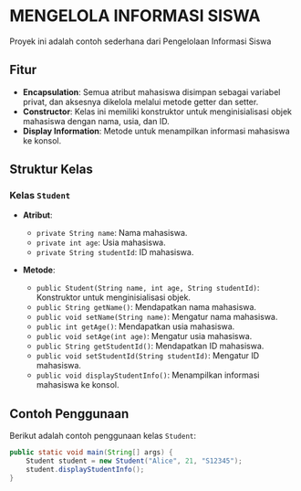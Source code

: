 # MENGELOLA INFORMASI SISWA

Proyek ini adalah contoh sederhana dari Pengelolaan Informasi Siswa

## Fitur

- **Encapsulation**: Semua atribut mahasiswa disimpan sebagai variabel privat, dan aksesnya dikelola melalui metode getter dan setter.
- **Constructor**: Kelas ini memiliki konstruktor untuk menginisialisasi objek mahasiswa dengan nama, usia, dan ID.
- **Display Information**: Metode untuk menampilkan informasi mahasiswa ke konsol.

## Struktur Kelas

### Kelas `Student`

- **Atribut**:
    - `private String name`: Nama mahasiswa.
    - `private int age`: Usia mahasiswa.
    - `private String studentId`: ID mahasiswa.

- **Metode**:
    - `public Student(String name, int age, String studentId)`: Konstruktor untuk menginisialisasi objek.
    - `public String getName()`: Mendapatkan nama mahasiswa.
    - `public void setName(String name)`: Mengatur nama mahasiswa.
    - `public int getAge()`: Mendapatkan usia mahasiswa.
    - `public void setAge(int age)`: Mengatur usia mahasiswa.
    - `public String getStudentId()`: Mendapatkan ID mahasiswa.
    - `public void setStudentId(String studentId)`: Mengatur ID mahasiswa.
    - `public void displayStudentInfo()`: Menampilkan informasi mahasiswa ke konsol.

## Contoh Penggunaan

Berikut adalah contoh penggunaan kelas `Student`:

```java
public static void main(String[] args) {
    Student student = new Student("Alice", 21, "S12345");
    student.displayStudentInfo();
}
